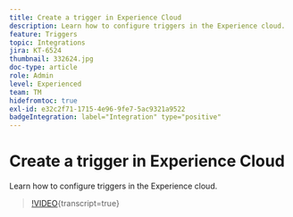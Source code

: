```yaml
---
title: Create a trigger in Experience Cloud
description: Learn how to configure triggers in the Experience cloud.
feature: Triggers
topic: Integrations
jira: KT-6524
thumbnail: 332624.jpg
doc-type: article
role: Admin
level: Experienced
team: TM
hidefromtoc: true
exl-id: e32c2f71-1715-4e96-9fe7-5ac9321a9522
badgeIntegration: label="Integration" type="positive"
---
```

# Create a trigger in Experience Cloud

Learn how to configure triggers in the Experience cloud.

>[!VIDEO](https://video.tv.adobe.com/v/332624?learn=on){transcript=true}
